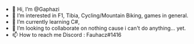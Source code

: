 - 👋 Hi, I’m @Gaphazi
- 👀 I’m interested in F1, Tibia, Cycling/Mountain Biking, games in general.
- 🌱 I’m currently learning C#,
- 💞️ I’m looking to collaborate on nothing cause i can't do anything... yet.
- 📫 How to reach me 
  Discord : Fauhacz#1416

<!---
Gaphazi/Gaphazi is a ✨ special ✨ repository because its `README.md` (this file) appears on your GitHub profile.
You can click the Preview link to take a look at your changes.
--->
